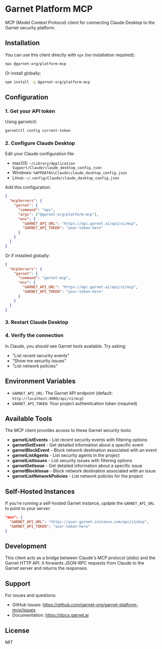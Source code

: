 # Garnet Platform MCP

MCP (Model Context Protocol) client for connecting Claude Desktop to the Garnet security platform.

## Installation

You can use this client directly with `npx` (no installation required):

```bash
npx @garnet-org/platform-mcp
```

Or install globally:

```bash
npm install -g @garnet-org/platform-mcp
```

## Configuration

### 1. Get your API token

Using garnetctl:
```bash
garnetctl config current-token
```

### 2. Configure Claude Desktop

Edit your Claude configuration file:
- macOS: `~/Library/Application Support/Claude/claude_desktop_config.json`
- Windows: `%APPDATA%\Claude\claude_desktop_config.json`
- Linux: `~/.config/Claude/claude_desktop_config.json`

Add this configuration:

```json
{
  "mcpServers": {
    "garnet": {
      "command": "npx",
      "args": ["@garnet-org/platform-mcp"],
      "env": {
        "GARNET_API_URL": "https://api.garnet.ai/api/v1/mcp",
        "GARNET_API_TOKEN": "your-token-here"
      }
    }
  }
}
```

Or if installed globally:

```json
{
  "mcpServers": {
    "garnet": {
      "command": "garnet-mcp",
      "env": {
        "GARNET_API_URL": "https://api.garnet.ai/api/v1/mcp",
        "GARNET_API_TOKEN": "your-token-here"
      }
    }
  }
}
```

### 3. Restart Claude Desktop

### 4. Verify the connection

In Claude, you should see Garnet tools available. Try asking:
- "List recent security events"
- "Show me security issues"
- "List network policies"

## Environment Variables

- `GARNET_API_URL`: The Garnet API endpoint (default: `http://localhost:8080/api/v1/mcp`)
- `GARNET_API_TOKEN`: Your project authentication token (required)

## Available Tools

The MCP client provides access to these Garnet security tools:

- **garnetListEvents** - List recent security events with filtering options
- **garnetGetEvent** - Get detailed information about a specific event
- **garnetBlockEvent** - Block network destination associated with an event
- **garnetListAgents** - List security agents in the project
- **garnetListIssues** - List security issues with filtering options
- **garnetGetIssue** - Get detailed information about a specific issue
- **garnetBlockIssue** - Block network destination associated with an issue
- **garnetListNetworkPolicies** - List network policies for the project

## Self-Hosted Instances

If you're running a self-hosted Garnet instance, update the `GARNET_API_URL` to point to your server:

```json
"env": {
  "GARNET_API_URL": "https://your-garnet-instance.com/api/v1/mcp",
  "GARNET_API_TOKEN": "your-token-here"
}
```

## Development

This client acts as a bridge between Claude's MCP protocol (stdio) and the Garnet HTTP API. It forwards JSON-RPC requests from Claude to the Garnet server and returns the responses.

## Support

For issues and questions:
- GitHub Issues: https://github.com/garnet-org/garnet-platform-mcp/issues
- Documentation: https://docs.garnet.ai

## License

MIT
